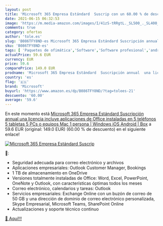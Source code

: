 ```yaml
---
layout: post
title: 'Microsoft 365 Empresa Estándard  Suscrip con un 60.00 % de descuento'
date: 2021-06-15 06:32:53
image: 'https://m.media-amazon.com/images/I/41zS-tRRgtL._SL500_._SL400_.jpg'
comments: true
category: ofertas
author: 'tole.es'
slug: 'B086TFY8ND-es Microsoft 365 Empresa Estándard Suscripción annual una...'
sku: 'B086TFY8ND-es'
tags: [ 'Paquetes de ofimática','Software','Software profesional','android','microsoft', ]
actualPrice: 59.6 EUR
currency: EUR
price: 59.6
comparePrice: 149.0 EUR
prodname: 'Microsoft 365 Empresa Estándard  Suscripción annual  una licencia  incluye aplicaciones de Office instaladas en 5 teléfonos  5 tabletas  5 PCs o equipos Mac  1 persona | Windows  iOS  Android | Box'
country: 'es'
flag: '🇪🇸'
brand: 'Microsoft'
buyurl: 'https://www.amazon.es/dp/B086TFY8ND/?tag=tolees-21'
descuento: '60.00'
average: '59.6'
---
```


En este momento está [Microsoft 365 Empresa Estándard  Suscripción annual  una licencia  incluye aplicaciones de Office instaladas en 5 teléfonos  5 tabletas  5 PCs o equipos Mac  1 persona | Windows  iOS  Android | Box](https://www.amazon.es/dp/B086TFY8ND/?tag=tolees-21) a 59.6 EUR (original: 149.0 EUR) (60.00 %  de descuento) en el siguiente enlace!

[![Microsoft 365 Empresa Estándard  Suscrip](https://m.media-amazon.com/images/I/41zS-tRRgtL._SL500_._SL400_.jpg)](https://www.amazon.es/dp/B086TFY8ND/?tag=tolees-21)

🔎:

- Seguridad adecuada para correo electrónico y archivos
- Aplicaciones empresariales: Outlook Customer Manager, Bookings
- 1 TB de almacenamiento en OneDrive
- Versiones totalmente instaladas de Office: Word, Excel, PowerPoint, OneNote y Outlook, con características óptimas todos los meses
- Correo electrónico, calendarios y tareas: Outlook
- Servicios empresariales: Exchange Online con un buzón de correo de 50 GB y una dirección de dominio de correo electrónico personalizada, Skype Empresarial, Microsoft Teams, SharePoint Online
- Actualizaciones y soporte técnico continuo

[🛒 Aquí!!!](https://www.amazon.es/dp/B086TFY8ND/?tag=tolees-21)
